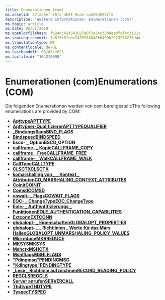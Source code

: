 ```yaml
---
title: Enumerationen (com)
ms.assetid: 57faa6ef-76fa-4b81-8aae-aa3263b952fd
description: 'Weitere Informationen: Enumerationen (com)'
ms.topic: article
ms.date: 05/31/2018
ms.openlocfilehash: fb24dc014342027a6f3a34c35b8eedfcf4c3a81c
ms.sourcegitcommit: 7b8f6151ebe247536304866459b2973276271d4d
ms.translationtype: MT
ms.contentlocale: de-DE
ms.lasthandoff: 03/06/2021
ms.locfileid: "104219098"
---
```

# <a name="enumerations-com"></a><span data-ttu-id="2a5bb-103">Enumerationen (com)</span><span class="sxs-lookup"><span data-stu-id="2a5bb-103">Enumerations (COM)</span></span>

<span data-ttu-id="2a5bb-104">Die folgenden Enumerationen werden von com bereitgestellt:</span><span class="sxs-lookup"><span data-stu-id="2a5bb-104">The following enumerations are provided by COM:</span></span>

-   [<span data-ttu-id="2a5bb-105">**Apttype**</span><span class="sxs-lookup"><span data-stu-id="2a5bb-105">**APTTYPE**</span></span>](/windows/win32/api/objidlbase/ne-objidlbase-apttype)
-   [<span data-ttu-id="2a5bb-106">**Apttypeer-Qualifizierer**</span><span class="sxs-lookup"><span data-stu-id="2a5bb-106">**APTTYPEQUALIFIER**</span></span>](/windows/win32/api/objidlbase/ne-objidlbase-apttype)
-   [<span data-ttu-id="2a5bb-107">**\_Bindungsflags**</span><span class="sxs-lookup"><span data-stu-id="2a5bb-107">**BIND\_FLAGS**</span></span>](/windows/win32/api/objidl/ne-objidl-bind_flags)
-   [<span data-ttu-id="2a5bb-108">**Bindspeed**</span><span class="sxs-lookup"><span data-stu-id="2a5bb-108">**BINDSPEED**</span></span>](/windows/win32/api/oleidl/ne-oleidl-bindspeed)
-   <span data-ttu-id="2a5bb-109">**bsco- \_ Option**</span><span class="sxs-lookup"><span data-stu-id="2a5bb-109">**BSCO\_OPTION**</span></span>
-   [<span data-ttu-id="2a5bb-110">**callframe- \_ Kopie**</span><span class="sxs-lookup"><span data-stu-id="2a5bb-110">**CALLFRAME\_COPY**</span></span>](/windows/win32/api/callobj/ne-callobj-callframe_copy)
-   [<span data-ttu-id="2a5bb-111">**callframe \_ Free**</span><span class="sxs-lookup"><span data-stu-id="2a5bb-111">**CALLFRAME\_FREE**</span></span>](/windows/desktop/api/CallObj/ne-callobj-callframe_free)
-   [<span data-ttu-id="2a5bb-112">**callframe- \_ Walk**</span><span class="sxs-lookup"><span data-stu-id="2a5bb-112">**CALLFRAME\_WALK**</span></span>](/windows/desktop/api/CallObj/ne-callobj-callframe_walk)
-   [<span data-ttu-id="2a5bb-113">**CallType**</span><span class="sxs-lookup"><span data-stu-id="2a5bb-113">**CALLTYPE**</span></span>](/windows/win32/api/objidl/ne-objidl-calltype)
-   [<span data-ttu-id="2a5bb-114">**CLSCTX**</span><span class="sxs-lookup"><span data-stu-id="2a5bb-114">**CLSCTX**</span></span>](/windows/win32/api/wtypesbase/ne-wtypesbase-clsctx)
-   [<span data-ttu-id="2a5bb-115">**komarshalling von \_ \_ Kontext \_ Attributen**</span><span class="sxs-lookup"><span data-stu-id="2a5bb-115">**CO\_MARSHALING\_CONTEXT\_ATTRIBUTES**</span></span>](/windows/desktop/api/objidl/ne-objidl-co_marshaling_context_attributes)
-   [<span data-ttu-id="2a5bb-116">**Coinit**</span><span class="sxs-lookup"><span data-stu-id="2a5bb-116">**COINIT**</span></span>](/windows/win32/api/objbase/ne-objbase-coinit)
-   [<span data-ttu-id="2a5bb-117">**Comsd**</span><span class="sxs-lookup"><span data-stu-id="2a5bb-117">**COMSD**</span></span>](/windows/win32/api/objbase/ne-objbase-comsd)
-   [<span data-ttu-id="2a5bb-118">**cowait- \_ Flags**</span><span class="sxs-lookup"><span data-stu-id="2a5bb-118">**COWAIT\_FLAGS**</span></span>](/windows/win32/api/combaseapi/ne-combaseapi-cowait_flags)
-   [<span data-ttu-id="2a5bb-119">**EOC- \_ ChangeType**</span><span class="sxs-lookup"><span data-stu-id="2a5bb-119">**EOC\_ChangeType**</span></span>](/windows/win32/api/eventsys/ne-eventsys-eoc_changetype)
-   [<span data-ttu-id="2a5bb-120">**Eole- \_ Authentifizierungs \_ Funktionen**</span><span class="sxs-lookup"><span data-stu-id="2a5bb-120">**EOLE\_AUTHENTICATION\_CAPABILITIES**</span></span>](/windows/win32/api/objidlbase/ne-objidlbase-eole_authentication_capabilities)
-   [<span data-ttu-id="2a5bb-121">**Extconn**</span><span class="sxs-lookup"><span data-stu-id="2a5bb-121">**EXTCONN**</span></span>](/windows/win32/api/objidlbase/ne-objidlbase-extconn)
-   [<span data-ttu-id="2a5bb-122">**globalopt- \_ Eigenschaften**</span><span class="sxs-lookup"><span data-stu-id="2a5bb-122">**GLOBALOPT\_PROPERTIES**</span></span>](/windows/win32/api/objidl/ne-objidl-globalopt_properties)
-   [<span data-ttu-id="2a5bb-123">**globalopt- \_ \_ Richtlinien \_ Werte für das Mars Hallen**</span><span class="sxs-lookup"><span data-stu-id="2a5bb-123">**GLOBALOPT\_UNMARSHALING\_POLICY\_VALUES**</span></span>](/windows/win32/api/objidl/ne-objidl-globalopt_unmarshaling_policy_values)
-   [<span data-ttu-id="2a5bb-124">**Mkrreduce**</span><span class="sxs-lookup"><span data-stu-id="2a5bb-124">**MKRREDUCE**</span></span>](/windows/win32/api/objidl/ne-objidl-mkrreduce)
-   [<span data-ttu-id="2a5bb-125">**MKSYS**</span><span class="sxs-lookup"><span data-stu-id="2a5bb-125">**MKSYS**</span></span>](/windows/win32/api/objidl/ne-objidl-mksys)
-   [<span data-ttu-id="2a5bb-126">**Mshctx**</span><span class="sxs-lookup"><span data-stu-id="2a5bb-126">**MSHCTX**</span></span>](/windows/win32/api/wtypesbase/ne-wtypesbase-mshctx)
-   [<span data-ttu-id="2a5bb-127">**Mshlflags**</span><span class="sxs-lookup"><span data-stu-id="2a5bb-127">**MSHLFLAGS**</span></span>](/windows/win32/api/wtypesbase/ne-wtypesbase-mshlflags)
-   [<span data-ttu-id="2a5bb-128">**"Pdingmsg"**</span><span class="sxs-lookup"><span data-stu-id="2a5bb-128">**PENDINGMSG**</span></span>](/windows/win32/api/objidl/ne-objidl-pendingmsg)
-   [<span data-ttu-id="2a5bb-129">**"Kdingtype"**</span><span class="sxs-lookup"><span data-stu-id="2a5bb-129">**PENDINGTYPE**</span></span>](/windows/win32/api/objidl/ne-objidl-pendingtype)
-   [<span data-ttu-id="2a5bb-130">**\_Lese \_ Richtlinie aufzeichnen**</span><span class="sxs-lookup"><span data-stu-id="2a5bb-130">**RECORD\_READING\_POLICY**</span></span>](/windows/desktop/api/TxLogpub/ne-txlogpub-record_reading_policy)
-   [<span data-ttu-id="2a5bb-131">**REGCLS**</span><span class="sxs-lookup"><span data-stu-id="2a5bb-131">**REGCLS**</span></span>](/windows/win32/api/combaseapi/ne-combaseapi-regcls)
-   [<span data-ttu-id="2a5bb-132">**Server anrufen**</span><span class="sxs-lookup"><span data-stu-id="2a5bb-132">**SERVERCALL**</span></span>](/windows/win32/api/objidl/ne-objidl-servercall)
-   [<span data-ttu-id="2a5bb-133">**Thdtype**</span><span class="sxs-lookup"><span data-stu-id="2a5bb-133">**THDTYPE**</span></span>](/windows/win32/api/objidlbase/ne-objidlbase-thdtype)
-   [<span data-ttu-id="2a5bb-134">**Tyspec**</span><span class="sxs-lookup"><span data-stu-id="2a5bb-134">**TYSPEC**</span></span>](/windows/win32/api/wtypes/ne-wtypes-tyspec)

 

 
